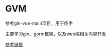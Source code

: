 # GVM
参考gin-vue-main项目，用于练手

主要学习gin、gorm框架，以及web端相关内容开发

[参考链接](https://github.com/flipped-aurora/gin-vue-admin)
